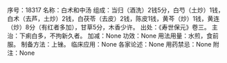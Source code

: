 序号：18317
名称：白术和中汤
组成：当归（酒洗）2钱5分，白芍（土炒）1钱，白术（去芦，土炒）2钱，白茯苓（去皮）2钱，陈皮1钱，黄芩（炒）1钱，黄连（炒）8分（有红者多加），甘草5分，木香少许。
出处：《寿世保元》卷三。
主治：下痢白多，不拘新久者。
加减：None
功效：None
用法用量：水煎，食前服。
制备方法：上锉。
临床应用：None
各家论述：None
用药禁忌：None
附注：None
